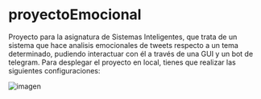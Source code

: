 # proyectoEmocional
Proyecto para la asignatura de Sistemas Inteligentes, que trata de un sistema que hace analisis emocionales de tweets respecto a un tema determinado, pudiendo interactuar con él a través de una GUI y un bot de telegram.
Para desplegar el proyecto en local, tienes que realizar las siguientes configuraciones:


![imagen](https://github.com/henny-hen/proyectoEmocional/assets/80646003/17ec35c8-c243-4619-8ac8-f1d376e8f7db)
